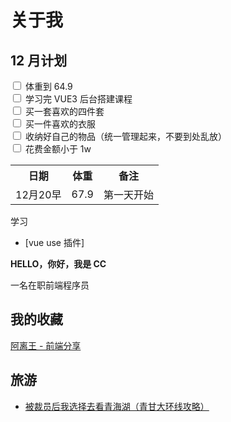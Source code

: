 # 关于我

## 12 月计划

<input type="checkbox"> 体重到 64.9  
<input type="checkbox"> 学习完 VUE3 后台搭建课程  
<input type="checkbox"> 买一套喜欢的四件套  
<input type="checkbox"> 买一件喜欢的衣服  
<input type="checkbox"> 收纳好自己的物品（统一管理起来，不要到处乱放）  
<input type="checkbox"> 花费金额小于 1w

<table>
  <tr>
    <th>日期</th>
    <th>体重</th>
    <th>备注</th>
  </tr>
  <tr>
    <td>12月20早</td>
    <td>67.9</td>
    <td>第一天开始</td>
  </tr>
</table>

学习

- [vue use 插件]

**HELLO，你好，我是 CC**

一名在职前端程序员

## 我的收藏

[阿离王 - 前端分享](https://347830076.github.io/myBlog/about.html)

## 旅游

- [被裁员后我选择去看青海湖（青甘大环线攻略）](https://juejin.cn/post/7129790391120822303)
